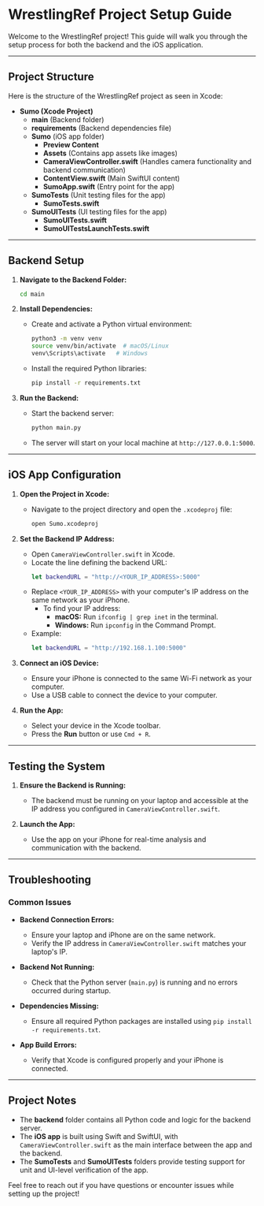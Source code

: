 # WrestlingRef Project Setup Guide

Welcome to the WrestlingRef project! This guide will walk you through the setup process for both the backend and the iOS application.

---

## Project Structure

Here is the structure of the WrestlingRef project as seen in Xcode:

- **Sumo (Xcode Project)**
  - **main** (Backend folder)
  - **requirements** (Backend dependencies file)
  - **Sumo** (iOS app folder)
    - **Preview Content**
    - **Assets** (Contains app assets like images)
    - **CameraViewController.swift** (Handles camera functionality and backend communication)
    - **ContentView.swift** (Main SwiftUI content)
    - **SumoApp.swift** (Entry point for the app)
  - **SumoTests** (Unit testing files for the app)
    - **SumoTests.swift**
  - **SumoUITests** (UI testing files for the app)
    - **SumoUITests.swift**
    - **SumoUITestsLaunchTests.swift**

---

## Backend Setup

1. **Navigate to the Backend Folder:**
   ```bash
   cd main
   ```

2. **Install Dependencies:**
   - Create and activate a Python virtual environment:
     ```bash
     python3 -m venv venv
     source venv/bin/activate  # macOS/Linux
     venv\Scripts\activate   # Windows
     ```
   - Install the required Python libraries:
     ```bash
     pip install -r requirements.txt
     ```

3. **Run the Backend:**
   - Start the backend server:
     ```bash
     python main.py
     ```
   - The server will start on your local machine at `http://127.0.0.1:5000`.

---

## iOS App Configuration

1. **Open the Project in Xcode:**
   - Navigate to the project directory and open the `.xcodeproj` file:
     ```bash
     open Sumo.xcodeproj
     ```

2. **Set the Backend IP Address:**
   - Open `CameraViewController.swift` in Xcode.
   - Locate the line defining the backend URL:
     ```swift
     let backendURL = "http://<YOUR_IP_ADDRESS>:5000"
     ```
   - Replace `<YOUR_IP_ADDRESS>` with your computer's IP address on the same network as your iPhone.
     - To find your IP address:
       - **macOS:** Run `ifconfig | grep inet` in the terminal.
       - **Windows:** Run `ipconfig` in the Command Prompt.
   - Example:
     ```swift
     let backendURL = "http://192.168.1.100:5000"
     ```

3. **Connect an iOS Device:**
   - Ensure your iPhone is connected to the same Wi-Fi network as your computer.
   - Use a USB cable to connect the device to your computer.

4. **Run the App:**
   - Select your device in the Xcode toolbar.
   - Press the **Run** button or use `Cmd + R`.

---

## Testing the System

1. **Ensure the Backend is Running:**
   - The backend must be running on your laptop and accessible at the IP address you configured in `CameraViewController.swift`.

2. **Launch the App:**
   - Use the app on your iPhone for real-time analysis and communication with the backend.

---

## Troubleshooting

### Common Issues

- **Backend Connection Errors:**
  - Ensure your laptop and iPhone are on the same network.
  - Verify the IP address in `CameraViewController.swift` matches your laptop's IP.

- **Backend Not Running:**
  - Check that the Python server (`main.py`) is running and no errors occurred during startup.

- **Dependencies Missing:**
  - Ensure all required Python packages are installed using `pip install -r requirements.txt`.

- **App Build Errors:**
  - Verify that Xcode is configured properly and your iPhone is connected.

---

## Project Notes

- The **backend** folder contains all Python code and logic for the backend server.
- The **iOS app** is built using Swift and SwiftUI, with `CameraViewController.swift` as the main interface between the app and the backend.
- The **SumoTests** and **SumoUITests** folders provide testing support for unit and UI-level verification of the app.

Feel free to reach out if you have questions or encounter issues while setting up the project!


